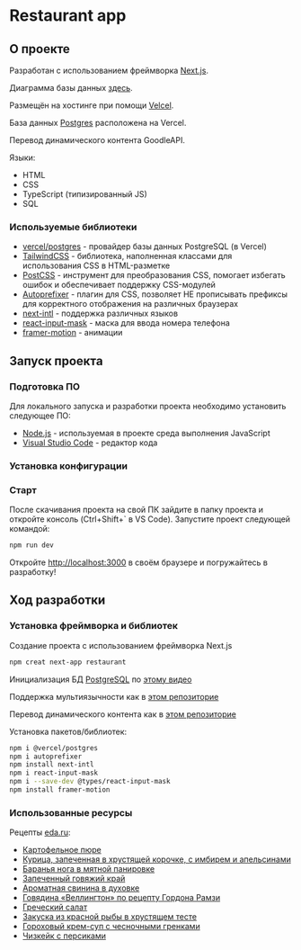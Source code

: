# Restaurant app

## О проекте

Разработан с использованием фреймворка [Next.js](https://nextjs.org/).

Диаграмма базы данных [здесь](https://dbdiagram.io/d/restaurant-66561d06b65d933879e8709f).

Размещён на хостинге при помощи [Velcel](https://vercel.com).

База данных [Postgres](https://vercel.com/docs/storage/vercel-postgres/) расположена на Vercel.

Перевод динамического контента GoodleAPI.

Языки:

- HTML
- CSS
- TypeScript (типизированный JS)
- SQL

### Используемые библиотеки

- [vercel/postgres](https://vercel.com/docs/storage/vercel-postgres/quickstart) - провайдер базы данных PostgreSQL (в Vercel)
- [TailwindCSS](https://tailwindcss.com/docs/installation) - библиотека, наполненная классами для использования CSS в HTML-разметке
- [PostCSS](https://postcss.org/) - инструмент для преобразования CSS, помогает избегать ошибок и обеспечивает поддержку CSS-модулей
- [Autoprefixer](https://www.npmjs.com/package/autoprefixer) - плагин для CSS, позволяет НЕ прописывать префиксы для корректного отображения на различных браузерах
- [next-intl](next-intl-docs.vercel.app/docs/getting-started) - поддержка различных языков
- [react-input-mask](https://www.npmjs.com/package/react-input-mask) - маска для ввода номера телефона
- [framer-motion](https://www.framer.com/motion/introduction/) - анимации

## Запуск проекта

### Подготовка ПО

Для локального запуска и разработки проекта необходимо установить следующее ПО:

- [Node.js](https://nodejs.org/en) - используемая в проекте среда выполнения JavaScript
- [Visual Studio Code](https://code.visualstudio.com/download) - редактор кода

### Установка конфигурации

### Старт

После скачивания проекта на свой ПК зайдите в папку проекта и откройте консоль (Ctrl+Shift+` в VS Code). Запустите проект следующей командой:

```bash
npm run dev
```

Откройте [http://localhost:3000](http://localhost:3000) в своём браузере и погружайтесь в разработку!

## Ход разработки

### Установка фреймворка и библиотек

Создание проекта с использованием фреймворка Next.js

```bash
npm creat next-app restaurant
```

Инициализация БД [PostgreSQL](https://www.postgresql.org/) по [этому видео](https://youtu.be/_ad99LhxBeQ?si=gIPsllQ7MOi7prCb)

Поддержка мультиязычности как в [этом репозиторие](https://github.com/candraKriswinarto/nextlingo/tree/main)

Перевод динамического контента как в [этом репозиторие](https://github.com/opensource-coding/Javascript-Language-Translater)

Установка пакетов/библиотек:

```bash
npm i @vercel/postgres
npm i autoprefixer
npm install next-intl
npm i react-input-mask
npm i --save-dev @types/react-input-mask
npm install framer-motion
```

### Использованные ресурсы

Рецепты [eda.ru](https://eda.ru/):

- [Картофельное пюре](https://eda.ru/recepty/osnovnye-blyuda/kartofelnoe-pjure-29188)
- [Курица, запеченная в хрустящей корочке, с имбирем и апельсинами](https://eda.ru/recepty/osnovnye-blyuda/kurica-zapechennaja-v-hrustjaschej-korochke-s-imbirem-apelsinami-30720)
- [Баранья нога в мятной панировке](https://eda.ru/recepty/osnovnye-blyuda/baranja-noga-v-mjatnoj-panirovke-18570)
- [Запеченный говяжий край](https://eda.ru/recepty/osnovnye-blyuda/zapechennij-govjazhij-kraj-17670)
- [Ароматная свинина в духовке](https://eda.ru/recepty/osnovnye-blyuda/aromatnaya-svinina-v-duhovke-35305)
- [Говядина «Веллингтон» по рецепту Гордона Рамзи](https://eda.ru/recepty/osnovnye-blyuda/govjadina-vellington-po-receptu-gordona-ramzi-51381)
- [Греческий салат](https://eda.ru/recepty/salaty/nastojaschij-grecheskij-salat-30893)
- [Закуска из красной рыбы в хрустящем тесте](https://eda.ru/recepty/zakuski/zakuska-iz-krasnoy-ryby-v-hrustyaschem-teste-140928)
- [Гороховый крем-суп с чесночными гренками](https://eda.ru/recepty/supy/gorohovij-krem-sup-s-chesnochnimi-grenkami-39915)
- [Чизкейк с персиками](https://eda.ru/recepty/vypechka-deserty/chizkejk-s-persikami-bez-vipechki-38864)
